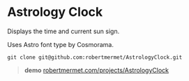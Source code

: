 # Astrology Clock

Displays the time and current sun sign.

Uses Astro font type by Cosmorama.

    git clone git@github.com:robertmermet/AstrologyClock.git

>**demo** [robertmermet.com/projects/AstrologyClock](http://robertmermet.com/projects/AstrologyClock)

